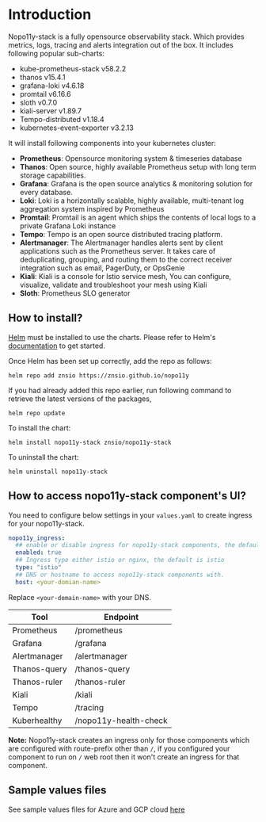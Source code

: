 # Introduction

Nopo11y-stack is a fully opensource observability stack. Which provides metrics, logs, tracing and alerts integration out of the box. It includes following popular sub-charts:

- kube-prometheus-stack v58.2.2
- thanos v15.4.1
- grafana-loki v4.6.18
- promtail v6.16.6
- sloth v0.7.0
- kiali-server v1.89.7
- Tempo-distributed v1.18.4
- kubernetes-event-exporter v3.2.13

It will install following components into your kubernetes cluster:

- **Prometheus**: Opensource monitoring system & timeseries database
- **Thanos**: Open source, highly available Prometheus setup with long term storage capabilities.
- **Grafana**: Grafana is the open source analytics & monitoring solution for every database.
- **Loki**: Loki is a horizontally scalable, highly available, multi-tenant log aggregation system inspired by Prometheus
- **Promtail**: Promtail is an agent which ships the contents of local logs to a private Grafana Loki instance
- **Tempo**: Tempo is an open source distributed tracing platform.
- **Alertmanager**: The Alertmanager handles alerts sent by client applications such as the Prometheus server. It takes care of deduplicating, grouping, and routing them to the correct receiver integration such as email, PagerDuty, or OpsGenie
- **Kiali**: Kiali is a console for Istio service mesh, You can configure, visualize, validate and troubleshoot your mesh using Kiali
- **Sloth**: Prometheus SLO generator


## How to install?

[Helm](https://helm.sh) must be installed to use the charts. Please refer to
Helm's [documentation](https://helm.sh/docs) to get started.

Once Helm has been set up correctly, add the repo as follows:

    helm repo add znsio https://znsio.github.io/nopo11y

If you had already added this repo earlier, run following command to retrieve the latest versions of the packages,

    helm repo update

To install the chart:

    helm install nopo11y-stack znsio/nopo11y-stack

To uninstall the chart:

    helm uninstall nopo11y-stack

## How to access nopo11y-stack component's UI?

You need to configure below settings in your `values.yaml` to create ingress for your nopo11y-stack.

```yaml
nopo11y_ingress:
  ## enable or disable ingress for nopo11y-stack components, the default it is disabled
  enabled: true
  ## Ingress type either istio or nginx, the default is istio
  type: "istio"
  ## DNS or hostname to access nopo11y-stack components with.
  host: <your-domian-name>
```

Replace `<your-domain-name>` with your DNS.

|Tool |Endpoint|
|-----------|------------|
|Prometheus |/prometheus |
|Grafana |/grafana |
|Alertmanager |/alertmanager |
|Thanos-query |/thanos-query |
|Thanos-ruler |/thanos-ruler |
|Kiali |/kiali |
|Tempo |/tracing |
|Kuberhealthy |/nopo11y-health-check |

**Note:** Nopo11y-stack creates an ingress only for those components which are configured with route-prefix other than ```/```, if you configured your component to run on ```/``` web root then it won't create an ingress for that component.

## Sample values files
See sample values files for Azure and GCP cloud [here](./samples/)
